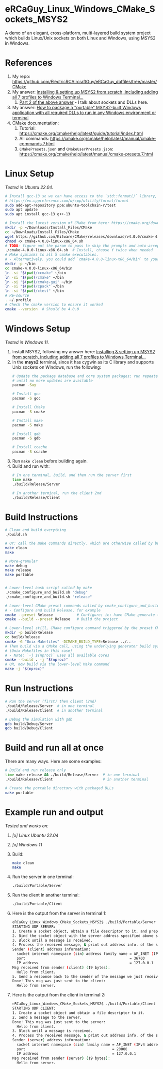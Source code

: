 # eRCaGuy_Linux_Windows_CMake_Sockets_MSYS2

A demo of an elegant, cross-platform, multi-layered build system project which builds Linux/Unix sockets on both Linux and Windows, using MSYS2 in Windows.


# References

1. My repo: https://github.com/ElectricRCAircraftGuy/eRCaGuy_dotfiles/tree/master/CMake
1. My answer: [Installing & setting up MSYS2 from scratch, including adding all 7 profiles to Windows Terminal...](https://stackoverflow.com/a/77407282/4561887)
    1. [Part 2 of the above answer](https://stackoverflow.com/a/79203485/4561887) - I talk about sockets and DLLs here. 
1. My answer: [How to package a "portable" MSYS2-built Windows application with all required DLLs to run in any Windows environment or terminal](https://stackoverflow.com/a/79569000/4561887)
1. CMake documentation:
    1. Tutorial: https://cmake.org/cmake/help/latest/guide/tutorial/index.html
    1. All commands: https://cmake.org/cmake/help/latest/manual/cmake-commands.7.html
    1. `CMakePresets.json` and `CMakeUserPresets.json`: https://cmake.org/cmake/help/latest/manual/cmake-presets.7.html


# Linux Setup

_Tested in Ubuntu 22.04._

```bash
# Install gcc-13 so we can have access to the `std::format()` library, here: 
# https://en.cppreference.com/w/cpp/utility/format/format
sudo add-apt-repository ppa:ubuntu-toolchain-r/test
sudo apt update
sudo apt install gcc-13 g++-13

# Install the latest version of CMake from here: https://cmake.org/download/
mkdir -p ~/Downloads/Install_Files/CMake
cd ~/Downloads/Install_Files/CMake
wget https://github.com/Kitware/CMake/releases/download/v4.0.0/cmake-4.0.0-linux-x86_64.sh
chmod +x cmake-4.0.0-linux-x86_64.sh
# TODO: figure out the param to pass to skip the prompts and auto-accept them all instead. 
./cmake-4.0.0-linux-x86_64.sh  # Install, choose Y twice when needed
# Make symlinks to all 5 cmake executables.
# - Alternatively, you could add `cmake-4.0.0-linux-x86_64/bin` to your PATH instead.
mkdir -p ~/bin
cd cmake-4.0.0-linux-x86_64/bin
ln -si "$(pwd)/ccmake" ~/bin
ln -si "$(pwd)/cmake" ~/bin
ln -si "$(pwd)/cmake-gui" ~/bin
ln -si "$(pwd)/cpack" ~/bin
ln -si "$(pwd)/ctest" ~/bin
# Re-source
. ~/.profile
# Check the cmake version to ensure it worked
cmake --version  # Should be 4.0.0
```


# Windows Setup

_Tested in Windows 11._

1. Install MSYS2, following my answer here: [Installing & setting up MSYS2 from scratch, including adding all 7 profiles to Windows Terminal...](https://stackoverflow.com/a/77407282/4561887)
1. In the **msys2** terminal, since it has cygwin as its C library and supports Unix sockets on Windows, run the following:
    ```bash
    # Update the package database and core system packages; run repeatedly
    # until no more updates are available
    pacman -Suy  

    # Install gcc
    pacman -S gcc

    # Install CMake
    pacman -S cmake

    # Install make
    pacman -S make

    # Install gdb
    pacman -S gdb

    # Install ccache
    pacman -S ccache
    ```
1. Run `make clean` before building again. 
1. Build and run with: 
    ```bash
    # In one terminal, build, and then run the server first
    time make
    ./build/Release/Server
    
    # In another terminal, run the client 2nd
    ./build/Release/Client
    ```


# Build Instructions

```bash
# Clean and build everything
./build.sh

# Or: call the make commands directly, which are otherwise called by build.sh
make clean
make

# More-granular
make debug
make release
make portable


# Lower-level bash script called by make
./cmake_configure_and_build.sh "debug"
./cmake_configure_and_build.sh "release"

# Lower-level CMake preset commands called by cmake_configure_and_build.sh
# - Configure and build Release, for example
cmake --preset Release           # Configure; ie: have CMake generate the Make build system
cmake --build --preset Release   # Build the project

# Lower-level still, CMake configure command triggered by the preset CMake calls above
mkdir -p build/Release
cd build/Release
cmake -G "Unix Makefiles" -DCMAKE_BUILD_TYPE=Release ../..
# Then build via a CMake call, using the underlying generator build system specified above 
# (Unix Makefiles in this case)
# - Note: `-j $(nproc)` uses all available cores
cmake --build . -j "$(nproc)"
# OR, now build via the lower-level Make command
make -j "$(nproc)"
```


# Run Instructions

```bash
# Run the server (first) then client (2nd)
./build/Release/Server  # in one terminal
./build/Release/Client  # in another terminal

# Debug the simulation with gdb
gdb build/Debug/Server
gdb build/Debug/Client
```


# Build and run all at once

There are many ways. Here are some examples: 
```bash
# Build and run release only
time make release && ./build/Release/Server  # in one terminal
./build/Release/Client                       # in another terminal

# Create the portable directory with packaged DLLs
make portable 
```


# Example run and output

_Tested and works on:_
1. _[x] Linux Ubuntu 22.04_
1. _[x] Windows 11_

1. Build:
    ```bash
    make clean
    make
    ```

1. Run the server in one terminal:
    ```bash
    ./build/Portable/Server
    ```

1. Run the client in another terminal:
    ```bash
    ./build/Portable/Client
    ```

1. Here is the output from the server in terminal 1: 
    ```bash
    eRCaGuy_Linux_Windows_CMake_Sockets_MSYS2$ ./build/Portable/Server 
    STARTING UDP SERVER:
    1. Create a socket object, obtain a file descriptor to it, and prepare server and client `struct sockaddr_in` internet namespace ("in") socket addresses.
    2. Bind the socket object with the server address specified above so that it can be used.
    3. Block until a message is received.
    4. Process the received message, & print out address info. of the sender, followed by the message!
    Sender (client) address information:
      socket internet namespace (sin) address family name = AF_INET (IPv4 address)
      port                                                = 36703
      IP address                                          = 127.0.0.1
    Msg received from sender (client) (19 bytes):
      Hello from client.
    5. Send a response back to the sender of the message we just received.
    Done! This msg was just sent to the client:
      Hello from server.
    ```

1. Here is the output from the client in terminal 2: 
    ```bash
    eRCaGuy_Linux_Windows_CMake_Sockets_MSYS2$ ./build/Portable/Client 
    STARTING UDP CLIENT:
    1. Create a socket object and obtain a file descriptor to it.
    2. Send a message to the server.
    Done! This msg was just sent to the server:
      Hello from client.
    3. Block until a message is received.
    4. Process the received message, & print out address info. of the sender, followed by the message!
    Sender (server) address information:
      socket internet namespace (sin) family name = AF_INET (IPv4 address)
      port                                        = 20000
      IP address                                  = 127.0.0.1
    Msg received from sender (server) (19 bytes):
      Hello from server.
    ```
